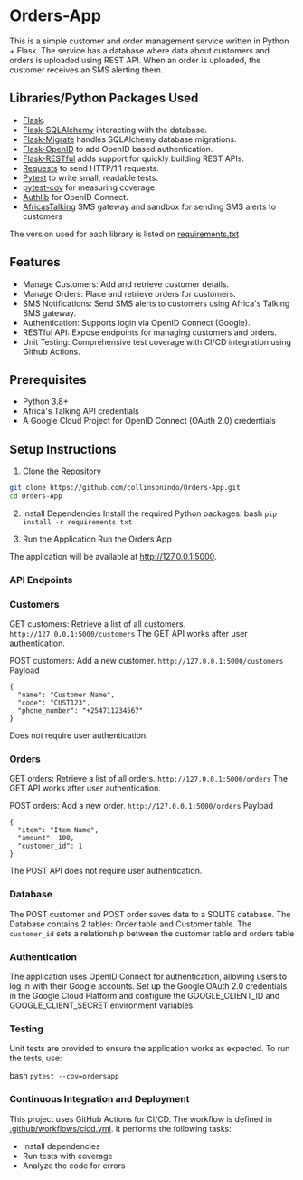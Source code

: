 # Orders-App
This is a simple customer and order management service written in Python + Flask. The service has a database where data about customers and orders is uploaded using REST API.  When an order is uploaded, the customer receives an SMS alerting them.

## Libraries/Python Packages Used
- [Flask](http://flask.pocoo.org/).
- [Flask-SQLAlchemy](https://pythonhosted.org/Flask-SQLAlchemy/) interacting with the database.
- [Flask-Migrate](https://flask-migrate.readthedocs.io/en/latest/) handles SQLAlchemy database migrations.
- [Flask-OpenID](https://pythonhosted.org/Flask-OpenID/) to add OpenID based authentication.
- [Flask-RESTful](https://flask-restful.readthedocs.io/en/latest/)  adds support for quickly building REST APIs.
- [Requests](https://pypi.org/project/requests/) to send HTTP/1.1 requests.
- [Pytest](https://docs.pytest.org/en/stable/) to write small, readable tests.
- [pytest-cov](https://pypi.org/project/pytest-cov/) for measuring coverage.
- [Authlib](https://docs.authlib.org/en/latest/) for OpenID Connect.
- [AfricasTalking](https://developers.africastalking.com/) SMS gateway and sandbox for sending SMS alerts to customers

The version used for each library is listed on [requirements.txt](https://github.com/collinsonindo/Orders-App/blob/main/requirements.txt)

  ## Features
- Manage Customers: Add and retrieve customer details.
- Manage Orders: Place and retrieve orders for customers.
- SMS Notifications: Send SMS alerts to customers using Africa's Talking SMS gateway.
- Authentication: Supports login via OpenID Connect (Google).
- RESTful API: Expose endpoints for managing customers and orders.
- Unit Testing: Comprehensive test coverage with CI/CD integration using Github Actions.

## Prerequisites
- Python 3.8+
- Africa's Talking API credentials
- A Google Cloud Project for OpenID Connect (OAuth 2.0) credentials

## Setup Instructions
1. Clone the Repository

```bash
git clone https://github.com/collinsonindo/Orders-App.git
cd Orders-App
```

2. Install Dependencies
Install the required Python packages:
bash
`pip install -r requirements.txt`


3. Run the Application
Run the Orders App

The application will be available at http://127.0.0.1:5000.

### API Endpoints
### Customers
GET customers: Retrieve a list of all customers.
`http://127.0.0.1:5000/customers`
The GET API works after user authentication.

POST customers: Add a new customer.
`http://127.0.0.1:5000/customers`
Payload
```
{
  "name": "Customer Name",
  "code": "CUST123",
  "phone_number": "+254711234567"
}
```
Does not require user authentication.

### Orders
GET orders: Retrieve a list of all orders.
`http://127.0.0.1:5000/orders`
The GET API works after user authentication.

POST orders: Add a new order.
`http://127.0.0.1:5000/orders`
Payload
```
{
  "item": "Item Name",
  "amount": 100,
  "customer_id": 1
}
```
The POST API does not require user authentication.

### Database
The POST customer and POST order saves data to a SQLITE database.
The Database contains 2 tables: Order table and Customer table.
The `customer_id` sets a relationship between the customer table and orders table

### Authentication
The application uses OpenID Connect for authentication, allowing users to log in with their Google accounts. Set up the Google OAuth 2.0 credentials in the Google Cloud Platform and configure the GOOGLE_CLIENT_ID and GOOGLE_CLIENT_SECRET environment variables.

### Testing
Unit tests are provided to ensure the application works as expected. To run the tests, use:

bash
`pytest --cov=ordersapp`

### Continuous Integration and Deployment
This project uses GitHub Actions for CI/CD. The workflow is defined in [.github/workflows/cicd.yml](https://github.com/collinsonindo/Orders-App/blob/main/.github/workflows/cicd.yml). It performs the following tasks:

- Install dependencies
- Run tests with coverage
- Analyze the code for errors
